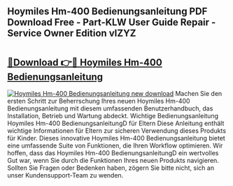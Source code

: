 ## Hoymiles Hm-400 Bedienungsanleitung PDF Download Free - Part-KLW User Guide Repair - Service Owner Edition vIZYZ

# <h2><a href="http://df2pdy.blite.top/?on=Hoymiles+Hm-400+Bedienungsanleitung">🔗Download 👉🔴 Hoymiles Hm-400 Bedienungsanleitung</a></h2>

[![Hoymiles Hm-400 Bedienungsanleitung new download](https://i.imgur.com/lujVjoI.png)](http://df2pdy.blite.top/?on=Hoymiles+Hm-400+Bedienungsanleitung)
Machen Sie den ersten Schritt zur Beherrschung Ihres neuen Hoymiles Hm-400 Bedienungsanleitung mit diesem umfassenden Benutzerhandbuch, das Installation, Betrieb und Wartung abdeckt. Wichtige Bedienungsanleitung Hoymiles Hm-400 BedienungsanleitungD für Eltern Diese Anleitung enthält wichtige Informationen für Eltern zur sicheren Verwendung dieses Produkts für Kinder. Dieses innovative Hoymiles Hm-400 Bedienungsanleitung bietet eine umfassende Suite von Funktionen, die Ihren Workflow optimieren. Wir hoffen, dass das Hoymiles Hm-400 BedienungsanleitungD ein wertvolles Gut war, wenn Sie durch die Funktionen Ihres neuen Produkts navigieren. Sollten Sie Fragen oder Bedenken haben, zögern Sie bitte nicht, sich an unser Kundensupport-Team zu wenden.
